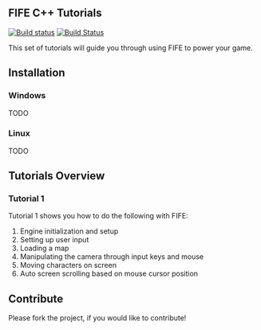 ## FIFE C++ Tutorials

[![Build status](https://ci.appveyor.com/api/projects/status/w68crw0n1ce75ccv?svg=true)](https://ci.appveyor.com/project/jakoch/fifengine-cpp-tutorials)
[![Build Status](https://travis-ci.org/fifengine/cpp-tutorials.svg?branch=master)](https://travis-ci.org/fifengine/cpp-tutorials)

This set of tutorials will guide you through using FIFE to power your game.

## Installation 

### Windows

TODO

### Linux

TODO

## Tutorials Overview

### Tutorial 1 

Tutorial 1 shows you how to do the following with FIFE:

1. Engine initialization and setup
2. Setting up user input
3. Loading a map
4. Manipulating the camera through input keys and mouse
5. Moving characters on screen
6. Auto screen scrolling based on mouse cursor position

## Contribute

Please fork the project, if you would like to contribute!
